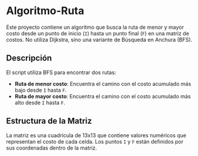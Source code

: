# Algoritmo-Ruta

Este proyecto contiene un algoritmo que busca la ruta de menor y mayor costo desde un punto de inicio (`I`) hasta un punto final (`F`) en una matriz de costos. No utiliza Dijkstra, sino una variante de Búsqueda en Anchura (BFS).

## Descripción

El script utiliza BFS para encontrar dos rutas:
- **Ruta de menor costo**: Encuentra el camino con el costo acumulado más bajo desde `I` hasta `F`.
- **Ruta de mayor costo**: Encuentra el camino con el costo acumulado más alto desde `I` hasta `F`.

## Estructura de la Matriz
La matriz es una cuadrícula de 13x13 que contiene valores numéricos que representan el costo de cada celda. Los puntos `I` y `F` están definidos por sus coordenadas dentro de la matriz.